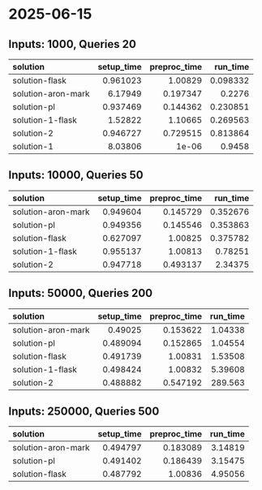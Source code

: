 # 2025-06-15

## Inputs: 1000, Queries 20

| solution           |   setup_time |   preproc_time |   run_time |
|:-------------------|-------------:|---------------:|-----------:|
| solution-flask     |     0.961023 |       1.00829  |   0.098332 |
| solution-aron-mark |     6.17949  |       0.197347 |   0.2276   |
| solution-pl        |     0.937469 |       0.144362 |   0.230851 |
| solution-1-flask   |     1.52822  |       1.10665  |   0.269563 |
| solution-2         |     0.946727 |       0.729515 |   0.813864 |
| solution-1         |     8.03806  |       1e-06    |   0.9458   |

## Inputs: 10000, Queries 50

| solution           |   setup_time |   preproc_time |   run_time |
|:-------------------|-------------:|---------------:|-----------:|
| solution-aron-mark |     0.949604 |       0.145729 |   0.352676 |
| solution-pl        |     0.949356 |       0.145546 |   0.353863 |
| solution-flask     |     0.627097 |       1.00825  |   0.375782 |
| solution-1-flask   |     0.955137 |       1.00813  |   0.78251  |
| solution-2         |     0.947718 |       0.493137 |   2.34375  |

## Inputs: 50000, Queries 200

| solution           |   setup_time |   preproc_time |   run_time |
|:-------------------|-------------:|---------------:|-----------:|
| solution-aron-mark |     0.49025  |       0.153622 |    1.04338 |
| solution-pl        |     0.489094 |       0.152865 |    1.04554 |
| solution-flask     |     0.491739 |       1.00831  |    1.53508 |
| solution-1-flask   |     0.498424 |       1.00832  |    5.39608 |
| solution-2         |     0.488882 |       0.547192 |  289.563   |

## Inputs: 250000, Queries 500

| solution           |   setup_time |   preproc_time |   run_time |
|:-------------------|-------------:|---------------:|-----------:|
| solution-aron-mark |     0.494797 |       0.183089 |    3.14819 |
| solution-pl        |     0.491402 |       0.186439 |    3.15475 |
| solution-flask     |     0.487792 |       1.00836  |    4.95056 |